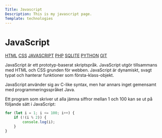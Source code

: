 ```yaml
---
Title: Javascript
Description: This is my javascript page.
Template: technologies
---
```




# JavaScript

<div class="sidebar">
  <a href="html">HTML</a>
  <a href="css">CSS</a>
  <a href="javascript">JAVASCRIPT</a>
  <a href="php">PHP</a>
  <a href="sqlite">SQLITE</a>
  <a href="python">PYTHON</a>
  <a href="git">GIT</a>
</div>

JavaScript är ett prototyp-baserat skriptspråk. JavaScript utgör tillsammans med HTML och CSS grunden för webben. JavaScript är dynamiskt, svagt typat och hanterar funktioner som första-klass-objekt.

JavaScript använder sig av C-like syntax, men har annars inget gemensamt med programmeringsspråket Java.

Ett program som skriver ut alla jämna siffror mellan 1 och 100 kan se ut på följande sätt i JavaScript:

```javascript
for (let i = 1; i <= 100; i++) {
    if (!(i % 2)) {
        console.log(i);
    }
}
```
